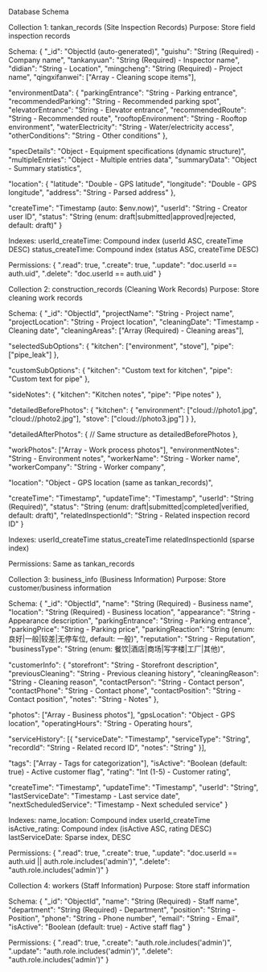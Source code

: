 Database Schema

Collection 1: tankan_records (Site Inspection Records)
Purpose: Store field inspection records

Schema:
{
  "_id": "ObjectId (auto-generated)",
  "guishu": "String (Required) - Company name",
  "tankanyuan": "String (Required) - Inspector name",
  "didian": "String - Location",
  "mingcheng": "String (Required) - Project name",
  "qingxifanwei": ["Array<String> - Cleaning scope items"],
  
  "environmentData": {
    "parkingEntrance": "String - Parking entrance",
    "recommendedParking": "String - Recommended parking spot",
    "elevatorEntrance": "String - Elevator entrance",
    "recommendedRoute": "String - Recommended route",
    "rooftopEnvironment": "String - Rooftop environment",
    "waterElectricity": "String - Water/electricity access",
    "otherConditions": "String - Other conditions"
  },
  
  "specDetails": "Object - Equipment specifications (dynamic structure)",
  "multipleEntries": "Object - Multiple entries data",
  "summaryData": "Object - Summary statistics",
  
  "location": {
    "latitude": "Double - GPS latitude",
    "longitude": "Double - GPS longitude",
    "address": "String - Parsed address"
  },
  
  "createTime": "Timestamp (auto: $env.now)",
  "userId": "String - Creator user ID",
  "status": "String (enum: draft|submitted|approved|rejected, default: draft)"
}

Indexes:
userId_createTime: Compound index (userId ASC, createTime DESC)
status_createTime: Compound index (status ASC, createTime DESC)

Permissions:
{
  ".read": true,
  ".create": true,
  ".update": "doc.userId == auth.uid",
  ".delete": "doc.userId == auth.uid"
}

Collection 2: construction_records (Cleaning Work Records)
Purpose: Store cleaning work records

Schema:
{
  "_id": "ObjectId",
  "projectName": "String - Project name",
  "projectLocation": "String - Project location",
  "cleaningDate": "Timestamp - Cleaning date",
  "cleaningAreas": ["Array<String> (Required) - Cleaning areas"],
  
  "selectedSubOptions": {
    "kitchen": ["environment", "stove"],
    "pipe": ["pipe_leak"]
  },
  
  "customSubOptions": {
    "kitchen": "Custom text for kitchen",
    "pipe": "Custom text for pipe"
  },
  
  "sideNotes": {
    "kitchen": "Kitchen notes",
    "pipe": "Pipe notes"
  },
  
  "detailedBeforePhotos": {
    "kitchen": {
      "environment": ["cloud://photo1.jpg", "cloud://photo2.jpg"],
      "stove": ["cloud://photo3.jpg"]
    }
  },
  
  "detailedAfterPhotos": {
    // Same structure as detailedBeforePhotos
  },
  
  "workPhotos": ["Array<String> - Work process photos"],
  "environmentNotes": "String - Environment notes",
  "workerName": "String - Worker name",
  "workerCompany": "String - Worker company",
  
  "location": "Object - GPS location (same as tankan_records)",
  
  "createTime": "Timestamp",
  "updateTime": "Timestamp",
  "userId": "String (Required)",
  "status": "String (enum: draft|submitted|completed|verified, default: draft)",
  "relatedInspectionId": "String - Related inspection record ID"
}

Indexes:
userId_createTime
status_createTime
relatedInspectionId (sparse index)

Permissions: Same as tankan_records

Collection 3: business_info (Business Information)
Purpose: Store customer/business information

Schema:
{
  "_id": "ObjectId",
  "name": "String (Required) - Business name",
  "location": "String (Required) - Business location",
  "appearance": "String - Appearance description",
  "parkingEntrance": "String - Parking entrance",
  "parkingPrice": "String - Parking price",
  "parkingReaction": "String (enum: 良好|一般|较差|无停车位, default: 一般)",
  "reputation": "String - Reputation",
  "businessType": "String (enum: 餐饮|酒店|商场|写字楼|工厂|其他)",
  
  "customerInfo": {
    "storefront": "String - Storefront description",
    "previousCleaning": "String - Previous cleaning history",
    "cleaningReason": "String - Cleaning reason",
    "contactPerson": "String - Contact person",
    "contactPhone": "String - Contact phone",
    "contactPosition": "String - Contact position",
    "notes": "String - Notes"
  },
  
  "photos": ["Array<String> - Business photos"],
  "gpsLocation": "Object - GPS location",
  "operatingHours": "String - Operating hours",
  
  "serviceHistory": [{
    "serviceDate": "Timestamp",
    "serviceType": "String",
    "recordId": "String - Related record ID",
    "notes": "String"
  }],
  
  "tags": ["Array<String> - Tags for categorization"],
  "isActive": "Boolean (default: true) - Active customer flag",
  "rating": "Int (1-5) - Customer rating",
  
  "createTime": "Timestamp",
  "updateTime": "Timestamp",
  "userId": "String",
  "lastServiceDate": "Timestamp - Last service date",
  "nextScheduledService": "Timestamp - Next scheduled service"
}

Indexes:
name_location: Compound index
userId_createTime
isActive_rating: Compound index (isActive ASC, rating DESC)
lastServiceDate: Sparse index, DESC

Permissions:
{
  ".read": true,
  ".create": true,
  ".update": "doc.userId == auth.uid || auth.role.includes('admin')",
  ".delete": "auth.role.includes('admin')"
}

Collection 4: workers (Staff Information)
Purpose: Store staff information

Schema:
{
  "_id": "ObjectId",
  "name": "String (Required) - Staff name",
  "department": "String (Required) - Department",
  "position": "String - Position",
  "phone": "String - Phone number",
  "email": "String - Email",
  "isActive": "Boolean (default: true) - Active staff flag"
}

Permissions:
{
  ".read": true,
  ".create": "auth.role.includes('admin')",
  ".update": "auth.role.includes('admin')",
  ".delete": "auth.role.includes('admin')"
}